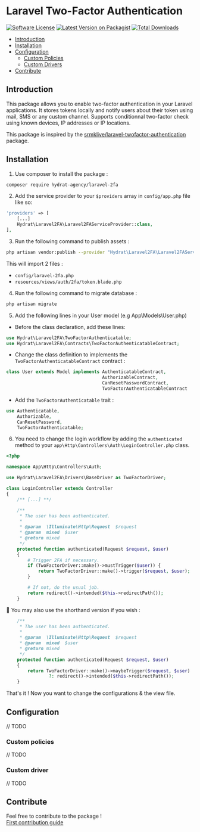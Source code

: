 # Laravel Two-Factor Authentication

[![Software License](https://img.shields.io/badge/license-MIT-brightgreen.svg?style=flat-square)](LICENSE.md)
[![Latest Version on Packagist](https://img.shields.io/packagist/v/srmklive/authy.svg?style=flat-square)](https://packagist.org/packages/srmklive/authy)
[![Total Downloads](https://img.shields.io/packagist/dt/srmklive/authy.svg?style=flat-square)](https://packagist.org/packages/srmklive/authy)

- [Introduction](#introduction)
- [Installation](#installation)
- [Configuration](#configuration)
    - [Custom Policies](#custom-policies)
    - [Custom Drivers](#custom-drivers)
- [Contribute](#contribute)

<a name="introduction"></a>

## Introduction

This package allows you to enable two-factor authentication in your Laravel applications. It stores tokens locally and notify users about their token using mail, SMS or any custom channel. Supports conditionnal two-factor check using known devices, IP addresses or IP locations.

This package is inspired by the [srmklive/laravel-twofactor-authentication](https://github.com/srmklive/laravel-twofactor-authentication) package.  


<a name="installation"></a>

## Installation

1. Use composer to install the package :  

```bash
composer require hydrat-agency/laravel-2fa
```

2. Add the service provider to your `$providers` array in `config/app.php` file like so: 

```php
'providers' => [   
    [...]
    Hydrat\Laravel2FA\Laravel2FAServiceProvider::class,
],
```

3. Run the following command to publish assets :

```bash
php artisan vendor:publish --provider "Hydrat\Laravel2FA\Laravel2FAServiceProvider"
```

This will import 2 files :
 - `config/laravel-2fa.php`
 - `resources/views/auth/2fa/token.blade.php`

4. Run the following command to migrate database :

```bash
php artisan migrate
```

5. Add the following lines in your User model (e.g App\Models\User.php)

 - Before the class declaration, add these lines:

```php
use Hydrat\Laravel2FA\TwoFactorAuthenticatable;
use Hydrat\Laravel2FA\Contracts\TwoFactorAuthenticatableContract;
```

 - Change the class definition to implements the `TwoFactorAuthenticatableContract` contract :

```php
class User extends Model implements AuthenticatableContract,
                                    AuthorizableContract,
                                    CanResetPasswordContract,
                                    TwoFactorAuthenticatableContract
```

 - Add the `TwoFactorAuthenticatable` trait :

```php
use Authenticatable,
    Authorizable, 
    CanResetPassword, 
    TwoFactorAuthenticatable;
```

6. You need to change the login workflow by adding the `authenticated` method to your `app\Http\Controllers\Auth\LoginController.php` class.

```php
<?php

namespace App\Http\Controllers\Auth;

use Hydrat\Laravel2FA\Drivers\BaseDriver as TwoFactorDriver;

class LoginController extends Controller
{
    /** [...] **/

    /**
     * The user has been authenticated.
     *
     * @param  \Illuminate\Http\Request  $request
     * @param  mixed  $user
     * @return mixed
     */
    protected function authenticated(Request $request, $user)
    {
        # Trigger 2FA if necessary.
        if (TwoFactorDriver::make()->mustTrigger($user)) {
            return TwoFactorDriver::make()->trigger($request, $user);
        }

        # If not, do the usual job.
        return redirect()->intended($this->redirectPath());
    }      
```

🚀 You may also use the shorthand version if you wish : 

```php
    /**
     * The user has been authenticated.
     *
     * @param  \Illuminate\Http\Request  $request
     * @param  mixed  $user
     * @return mixed
     */
    protected function authenticated(Request $request, $user)
    {
        return TwoFactorDriver::make()->maybeTrigger($request, $user) 
                ?: redirect()->intended($this->redirectPath());
    }
```

That's it ! Now you want to change the configurations & the view file.


<a name="configuration"></a>

## Configuration

// TODO

<a name="custom-policies"></a>

### Custom policies
// TODO

<a name="custom-drivers"></a>

### Custom driver
// TODO

<a name="contribute"></a>

## Contribute

Feel free to contribute to the package !  
[First contribution guide](https://github.com/firstcontributions/first-contributions/blob/master/README.md)